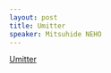 ```yaml
---
layout: post
title: Umitter
speaker: Mitsuhide NEHO
---
```


[Umitter](http://mitsuhide.github.com/umitter.html "Umitter")
